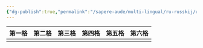 ```yaml
---
{"dg-publish":true,"permalink":"/sapere-aude/multi-lingual/ru-russkij/urok-14/","dgPassFrontmatter":true}
---
```



| 第一格 | 第二格 | 第三格 | 第四格 | 第五格 | 第六格 |
| --- | --- | --- | --- | --- | --- |
|     |     |     |     |     |     |
